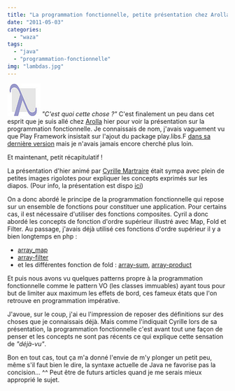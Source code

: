 ```yaml
---
title: "La programmation fonctionnelle, petite présentation chez Arolla"
date: "2011-05-03"
categories: 
  - "waza"
tags: 
  - "java"
  - "programmation-fonctionnelle"
img: "lambdas.jpg"
---
```


[![](/images/lambdas.jpg "lambdas")](http://eventuallycoding.com/wp-content/uploads/2011/05/lambdas.jpg) _"C'est quoi cette chose ?"_ C'est finalement un peu dans cet esprit que je suis allé chez [Arolla](http://www.arolla.fr/) hier pour voir la présentation sur la programmation fonctionnelle. Je connaissais de nom, j'avais vaguement vu que Play Framework insistait sur l'ajout du package play.libs.F [dans sa dernière version](http://www.playframework.org/documentation/1.2.1/libs#FunctionalprogrammingwithJava) mais je n'avais jamais encore cherché plus loin.

Et maintenant, petit récapitulatif !

La présentation d'hier animé par [Cyrille Martraire](http://cyrille.martraire.com/) était sympa avec plein de petites images rigolotes pour expliquer les concepts exprimés sur les diapos. (Pour info, la présentation est dispo [ici](http://www.arolla.fr/?p=502))

On a donc abordé le principe de la programmation fonctionnelle qui repose sur un ensemble de fonctions pour constituer une application. Pour certains cas, il est nécessaire d'utiliser des fonctions composites. Cyril a donc abordé les concepts de fonction d'ordre supérieur illustré avec Map, Fold et Filter. Au passage, j'avais déjà utilisé ces fonctions d'ordre supérieur il y a bien longtemps en php :

- [array\_map](http://php.net/manual/fr/function.array-map.php)
- [array-filter](http://www.php.net/manual/fr/function.array-filter.php)
- et les différentes fonction de fold : [array-sum](http://www.php.net/manual/fr/function.array-sum.php), [array-product](http://www.php.net/manual/fr/function.array-product.php)

Et puis nous avons vu quelques patterns propre à la programmation fonctionnelle comme le pattern VO (les classes immuables) ayant tous pour but de limiter aux maximum les effets de bord, ces fameux états que l'on retrouve en programmation impérative.

J'avoue, sur le coup, j'ai eu l'impression de reposer des définitions sur des choses que je connaissais déjà. Mais comme l'indiquait Cyrille lors de sa présentation, la programmation fonctionnelle c'est avant tout une façon de penser et les concepts ne sont pas récents ce qui explique cette sensation de _"déjà-vu"_.

Bon en tout cas, tout ça m'a donné l'envie de m'y plonger un petit peu, même s'il faut bien le dire, la syntaxe actuelle de Java ne favorise pas la concision... ^^ Peut être de futurs articles quand je me serais mieux approprié le sujet.
